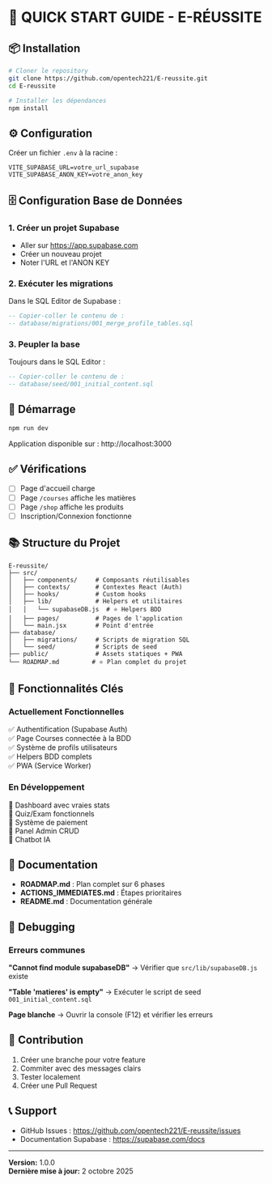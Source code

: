 # 🚀 QUICK START GUIDE - E-RÉUSSITE

## 📦 Installation

```bash
# Cloner le repository
git clone https://github.com/opentech221/E-reussite.git
cd E-reussite

# Installer les dépendances
npm install
```

## ⚙️ Configuration

Créer un fichier `.env` à la racine :

```env
VITE_SUPABASE_URL=votre_url_supabase
VITE_SUPABASE_ANON_KEY=votre_anon_key
```

## 🗄️ Configuration Base de Données

### 1. Créer un projet Supabase
- Aller sur https://app.supabase.com
- Créer un nouveau projet
- Noter l'URL et l'ANON KEY

### 2. Exécuter les migrations
Dans le SQL Editor de Supabase :

```sql
-- Copier-coller le contenu de :
-- database/migrations/001_merge_profile_tables.sql
```

### 3. Peupler la base
Toujours dans le SQL Editor :

```sql
-- Copier-coller le contenu de :
-- database/seed/001_initial_content.sql
```

## 🏃 Démarrage

```bash
npm run dev
```

Application disponible sur : http://localhost:3000

## ✅ Vérifications

- [ ] Page d'accueil charge
- [ ] Page `/courses` affiche les matières
- [ ] Page `/shop` affiche les produits
- [ ] Inscription/Connexion fonctionne

## 📚 Structure du Projet

```
E-reussite/
├── src/
│   ├── components/     # Composants réutilisables
│   ├── contexts/       # Contextes React (Auth)
│   ├── hooks/          # Custom hooks
│   ├── lib/            # Helpers et utilitaires
│   │   └── supabaseDB.js  # ⭐ Helpers BDD
│   ├── pages/          # Pages de l'application
│   └── main.jsx        # Point d'entrée
├── database/
│   ├── migrations/     # Scripts de migration SQL
│   └── seed/           # Scripts de seed
├── public/             # Assets statiques + PWA
└── ROADMAP.md         # ⭐ Plan complet du projet
```

## 🔑 Fonctionnalités Clés

### Actuellement Fonctionnelles
✅ Authentification (Supabase Auth)  
✅ Page Courses connectée à la BDD  
✅ Système de profils utilisateurs  
✅ Helpers BDD complets  
✅ PWA (Service Worker)  

### En Développement
🔨 Dashboard avec vraies stats  
🔨 Quiz/Exam fonctionnels  
🔨 Système de paiement  
🔨 Panel Admin CRUD  
🔨 Chatbot IA  

## 📖 Documentation

- **ROADMAP.md** : Plan complet sur 6 phases
- **ACTIONS_IMMEDIATES.md** : Étapes prioritaires
- **README.md** : Documentation générale

## 🐛 Debugging

### Erreurs communes

**"Cannot find module supabaseDB"**
→ Vérifier que `src/lib/supabaseDB.js` existe

**"Table 'matieres' is empty"**
→ Exécuter le script de seed `001_initial_content.sql`

**Page blanche**
→ Ouvrir la console (F12) et vérifier les erreurs

## 🤝 Contribution

1. Créer une branche pour votre feature
2. Commiter avec des messages clairs
3. Tester localement
4. Créer une Pull Request

## 📞 Support

- GitHub Issues : https://github.com/opentech221/E-reussite/issues
- Documentation Supabase : https://supabase.com/docs

---

**Version:** 1.0.0  
**Dernière mise à jour:** 2 octobre 2025
